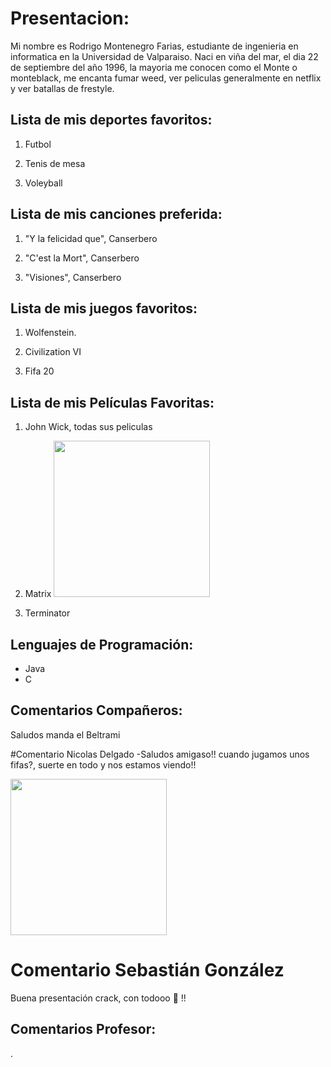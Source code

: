 
# Presentacion:

Mi nombre es Rodrigo Montenegro Farias, estudiante de ingenieria en informatica en la  Universidad de Valparaiso.
Naci en viña del mar, el dia 22 de septiembre del año 1996, la mayoria me conocen como el Monte o monteblack,
me encanta fumar weed, ver peliculas generalmente en netflix y ver batallas de frestyle.


## Lista de mis deportes favoritos:
1. Futbol
   
2. Tenis de mesa
   
3. Voleyball

## Lista de mis canciones preferida:

1. "Y la felicidad que", Canserbero
   
2. "C'est la Mort", Canserbero
   
3. "Visiones", Canserbero




## Lista de mis juegos favoritos:
1. Wolfenstein.
   
2. Civilization VI
   
3. Fifa 20


## Lista de mis Películas Favoritas:
1. John Wick, todas sus peliculas
   
2. Matrix
   <img src="https://cdn.hobbyconsolas.com/sites/navi.axelspringer.es/public/styles/1200/public/media/image/2019/06/pelicula-matrix-cumple-20-anos-volvera-cines-espana.jpg?itok=cMuf2SAi" width="250" />

3. Terminator

## Lenguajes de Programación:

- Java
- C

## Comentarios Compañeros:
Saludos manda el Beltrami

#Comentario Nicolas Delgado
-Saludos amigaso!! cuando jugamos unos fifas?, suerte en todo y nos estamos viendo!!



<img src="https://media.giphy.com/media/h26R1JMxiqYpwp0rkF/giphy.gif" width="250" />

# Comentario Sebastián González

Buena presentación crack, con todooo 🚀 !!

## Comentarios Profesor:


.
